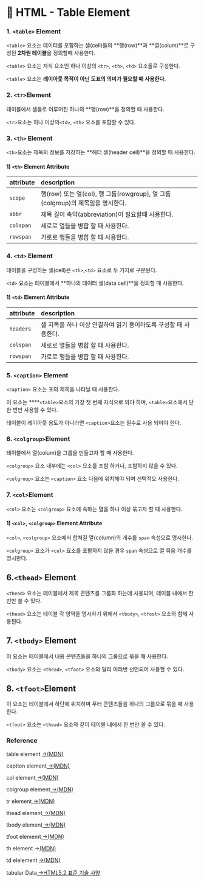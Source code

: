 # 📄 HTML - Table Element

### 1. `<table>` Element

`<table>` 요소는 데이터를 포함하는 셀\(cell\)들의 **행\(row\)**과 **열\(colum\)**로 구성된 **2차원 테이블**을 정의할때 사용한다. 

`<table>`  요소는 자식 요소인 하나 이상의 `<tr>`, `<th>`, `<td>` 요소들로 구성한다.

`<table>` 요소는 **레이아웃 목적이 아닌 도표의 의미가 필요할 때 사용한다.**

### **2. `<tr>`Element**

테이블에서 셀들로 이루어진 하나의 **행\(row\)**을 정의할 때 사용한다.

`<tr>`요소는 하나 이상의`<td>`, `<th>` 요소를 포함할 수 있다.

### 3. `<th>` Element

`<th>`요소는 제목의 정보를 저장하는 **헤더 셀\(header cell\)**을 정의할 때 사용한다.

#### 1\) `<th>` Element Attribute

| attribute | description |
| :--- | :--- |
| `scope` | 행\(row\) 또는 열\(col\), 행 그룹\(rowgroup\), 열 그룹\(colgroup\)의 제목임을 명시한다. |
| `abbr` | 제목 길이 축약\(abbreviation\)이 필요할때 사용한다. |
| `colspan` | 세로로 열들을 병합 할 때 사용한다. |
| `rowspan` | 가로로 행들을 병합 할 때 사용한다. |

### 4. `<td>` Element

테이블을 구성하는 셀\(cell\)은 `<th>`,`<td>` 요소로 두 가지로 구분된다.

`<td>` 요소는 테이블에서 **하나의 데이터 셀\(data cell\)**을 정의할 때 사용한다.

#### 1\) **`<td>`** Element Attribute

| attribute | description |
| :--- | :--- |
| `headers` | 셀 지목을 하나 이상 연결하여 읽기 용이하도록 구성할 때 사용한다. |
| `colspan` | 세로로 열들을 병합 할 때 사용한다. |
| `rowspan` | 가로로 행들을 병합 할 때 사용한다. |

### 5. `<caption>` Element

`<caption>` 요소는 표의 제목을 나타날 때 사용한다.

이 요소는 ****`<table>`요소의 가장 첫 번째 자식으로 와야 하며, `<table>`요소에서 단 한 번만 사용할 수 있다.

테이블이 레이아웃 용도가 아니라면 `<caption>`요소는 필수로 사용 되어야 한다.

### 6. `<colgroup>`Element

테이블에서 열\(colum\)을 그룹을 만들고자 할 때 사용한다.

`<colgroup>` 요소 내부에는 `<col>` 요소를 포함 하거나, 포함하지 않을 수 있다.

`<colgroup>` 요소는 `<caption>` 요소 다음에 위치해야 되며 선택적으 사용한다.

### 7. `<col>`Element

`<col>` 요소는 `<colgroup>` 요소에 속하는 열을 하나 이상 묶고자 할 때 사용한다.

#### 1\)  `<col>`, `<colgroup>` Element Attribute

`<col>`, `<colgroup>` 요소에서 합쳐질 열\(column\)의 개수를 `span` 속성으로 명시한다.

`<colgroup>` 요소가 `<col>` 요소를 포함하지 않을 경우 `span` 속성으로 열 묶음 개수를 명시한다.

## 6.`<thead>` Element

`<thead>` 요소는 테이블에서 제목 콘텐츠를 그룹화 하는데 사용되며, 테이블 내에서 한 번만 쓸 수 있다.

`<thead>` 요소는 테이블 각 영역을 명시하기 위해서 `<tbody>`, `<tfoot>` 요소와 함께 사용된다.

## 7. `<tbody>` Element

이 요소는 테이블에서 내용 콘텐츠들을 하나의 그룹으로 묶을 때 사용한다.

`<tbody>` 요소는 `<thead>`, `<tfoot>` 요소와 달리 여러번 선언되어 사용할 수 있다.

## 8. `<tfoot>`Element

이 요소는 테이블에서 하단에 위치하며 푸터 콘텐츠들을 하나의 그룹으로 묶을 때 사용한다.

`<tfoot>` 요소는 `<thead>` 요소와 같이 테이블 내에서 한 번만 쓸 수 있다.



### Reference <a id="reference"></a>

table  element [ →\(MDN\)](https://developer.mozilla.org/ko/docs/Web/HTML/Element/table)

caption element[ →\(MDN\)](https://developer.mozilla.org/ko/docs/Web/HTML/Element/caption)

col element[ →\(MDN\)](https://developer.mozilla.org/ko/docs/Web/HTML/Element/col)

colgroup element[ →\(MDN\)](https://developer.mozilla.org/ko/docs/Web/HTML/Element/colgroup)

tr element[ →\(MDN\)](https://developer.mozilla.org/ko/docs/Web/HTML/Element/tr)

thead element[ →\(MDN\)](https://developer.mozilla.org/ko/docs/Web/HTML/Element/thead)

tbody element[ →\(MDN\)](https://developer.mozilla.org/ko/docs/Web/HTML/Element/tbody)

tfoot elememt[ →\(MDN\)](https://developer.mozilla.org/ko/docs/Web/HTML/Element/tfoot)

th element →[\(MDN\)](https://developer.mozilla.org/ko/docs/Web/HTML/Element/th)

td elelement [ →\(MDN\)](https://developer.mozilla.org/ko/docs/Web/HTML/Element/td)

tabular Data[ →HTML5.2 표준 기술 사양﻿](https://html.spec.whatwg.org/multipage/tables.html#tabular-data)










